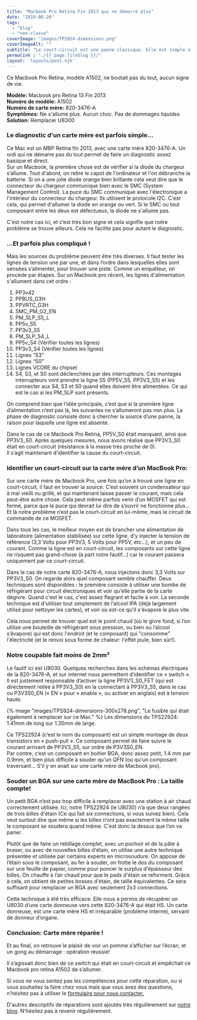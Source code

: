 ```yaml
---
title: "Macbook Pro Retina Fin 2013 qui ne démarre plus"
date: "2019-06-20"
tags: 
  - "blog"
  - "non-classe"
coverImage: "images/TPS924-dimensions.png"
coverImageAlt: ""
subtitle: "Le court-circuit est une panne classique. Elle est simple à diagnostiquer mais demande une certaine technique pour la réparer."
permalink : "./{{ page.fileSlug }}/"
layout: 'layouts/post.njk'
---
```


Ce Macbook Pro Retina, modèle A1502, ne bootait pas du tout, aucun signe de vie.

**Modèle:** Macbook pro Retina 13 Fin 2013  
**Numéro de modèle:** A1502  
**Numéro de carte mère:** 820-3476-A  
**Symptômes:** Ne s'allume plus. Aucun choc. Pas de dommages liquides  
**Solution:** Remplacer U8300

### Le diagnostic d'un carte mère est parfois simple...

Ce Mac est un MBP Retina fin 2013, avec une carte mère 820-3476-A. Un ordi qui ne démarre pas du tout permet de faire un diagnostic assez basique et direct.  
Sur un Macbook, la première chose est de vérifier si la diode du chargeur s’allume. Tout d'abord, on retire le capot de l'ordinateur et l'on débranche la batterie. Si on a une jolie diode orange bien brillante cela veut dire que le connecteur du chargeur communique bien avec le SMC (System Management Control). La puce du SMC communique avec l'électronique a l'intérieur du connecteur du chargeur. Ils utilisent le protocole I2C. C'est cela, qui permet d'allumer la diode en orange ou vert. Si le SMC ou tout composant entre les deux est défectueux, la diode ne s'allume pas.

C'est notre cas ici, et c’est très bon signe et cela signifie que notre problème se trouve ailleurs. Cela ne facilite pas pour autant le diagnostic.

### ...Et parfois plus compliqué !

Mais les sources du problème peuvent être très diverses. Il faut tester les lignes de tension une par une, et dans l’ordre dans lesquelles elles sont sensées s’alimenter, pour trouver une piste. Comme un enquêteur, on procède par étapes. Sur un Macbook pro récent, les lignes d'alimentation s'allument dans cet ordre :

1. PP3v42
2. PPBUS\_G3H
3. PPVRTC\_G3H
4. SMC\_PM\_G2\_EN
5. PM\_SLP\_S5\_L
6. PP5v\_S5
7. PP3v3\_S5
8. PM\_SLP\_S4\_L
9. PP5v\_S4 (Vérifier toutes les lignes)
10. PP3v3\_S4 (Vérifier toutes les lignes)
11. Lignes “S3”
12. Lignes “S0”
13. Lignes VCORE du chipset
14. S4, S3, et S0 sont déclenchées par des interrupteurs. Ces montages interrupteurs vont prendre la ligne S5 (PP5V\_S5, PP3V3\_S5) et les connecter aux S4, S3 et S0 quand elles doivent être alimentées. Ce qui est le cas si les PM\_SLP sont présents.

On comprend bien que l’idée principale, c’est que si la première ligne d’alimentation n’est pas là, les suivantes ne s’allumeront pas non plus. La phase de diagnostic consiste donc à chercher la source d’une panne, la raison pour laquelle une ligne est absente.

Dans le cas de ce Macbook Pro Retina, PP5V\_S0 était manquant, ainsi que PP3V3\_S0. Après quelques mesures, nous avons réalisé que PP3V3\_S0 était en court-circuit (résistance à la masse très proche de 0).  
Il s’agit maintenant d’identifier la cause du court-circuit.

### Identifier un court-circuit sur la carte mère d’un MacBook Pro:

Sur une carte mère de Macbook Pro, une fois qu’on à trouvé une ligne en court-circuit, il faut en trouver la source. C’est souvent un condensateur qui à mal vieilli ou grillé, et qui maintenant laisse passer le courant, mais cela peut-être autre chose. Cela peut même parfois venir d’un MOSFET qui est fermé, parce que la puce qui devrait lui dire de s’ouvrir ne fonctionne plus… Et là notre problème n’est pas le court-circuit en lui-même, mais le circuit de commande de ce MOSFET.

Dans tous les cas, le meilleur moyen est de brancher une alimentation de laboratoire (alimentation stabilisée) sur cette ligne, d’y injecter la tension de référence (3,3 Volts pour PP3V3, 5 Volts pour PP5V, etc...), et un peu de courant. Comme la ligne est en court-circuit, les composants sur cette ligne ne risquent pas grand-chose (à part notre fautif…) car le courant passera uniquement par ce court-circuit.

Dans le cas de notre carte 820-3476-A, nous injectons donc 3,3 Volts sur PP3V3\_S0. On regarde alors quel composant semble chauffer. Deux techniques sont disponibles : le première consiste à utiliser une bombe de réfrigérant pour circuit électroniques et voir qu'elle partie de la carte dégivre. Quand c'est le cas, c'est assez flagrant et facile à voir. La seconde technique est d'utiliser tout simplement de l’alcool IPA (déjà largement utilisé pour nettoyer les cartes), et voir où est-ce qu'il s'évapore le plus vite.

Cela nous permet de trouver quel est le point chaud (où le givre fond, si l’on utilise une bouteille de réfrigérant sous pression, ou bien ou l’alcool s’évapore) qui est donc l'endroit (et le composant) qui "consomme" l'électricité (et le renvoi sous forme de chaleur: l'effet joule, bien sûr!).

### Notre coupable fait moins de 2mm²

Le fautif ici est U8030. Quelques recherches dans les schémas électriques de la 820-3476-A, et sur internet nous permettent d’identifier ce « switch ». Il est justement responsable d’activer la ligne PP3V3\_S0\_FET (qui est directement reliée à PP3V3\_S0) en la connectant à PP3V3\_S5, dans le cas ou P3V3S0\_EN (« EN » pour « enable », ou activer en anglais) est à tension haute.

{% image "images/TPS924-dimensions-300x278.png", "Le fusible qui était également à remplacer sur ce Mac." %} 
Les dimensions du TPS22924: 1.41mm de long sur 1.35mm de large. 

Ce TPS22924 (c’est le nom du composant) est un simple montage de deux transistors en « push-pull ». Ce composant permet de faire suivre le courant arrivant de PP3V3\_S5, sur ordre de P3V3S0\_EN.  
Par contre, c’est un composant en boitier BGA, donc assez petit, 1.4 mm par 0.9mm, et bien plus difficile à souder qu'un QFN (ou qu'un composant traversant... S'il y en avait sur une carte mère de Macbook pro).

### Souder un BGA sur une carte mère de MacBook Pro : La taille compte!

Un petit BGA n’est pas trop difficile à remplacer avec une station à air chaud correctement utilisée. Ici, notre TPS22924 (le U8030) n’a que deux rangées de trois billes d'étain (Ce qui fait six connections, si vous suivez bien). Cela veut surtout dire que même si les billes n’ont pas exactement la même taille le composant se soudera quand même. C'est donc la dessus que l’on va parier.

Plutôt que de faire un rebillage complet, avec un pochoir et de la pâte à braser, ou avec de nouvelles billes d'étain, on utilise une autre technique présentée et utilisée par certains experts en microsoudure. On appose de l’étain sous le composant, au fer à souder, on frotte le dos du composant sur une feuille de papier, comme pour poncer le surplus d'épaisseur des billes. On chauffe à l’air chaud pour que le pads d'étain se reforment. Grâce à cela, on obtient de petites bosses d'étain, de taille équivalentes. Ce sera suffisant pour remplacer un BGA avec seulement 2x3 connections.

Cette technique à été très efficace. Elle nous a permis de récupérer un U8030 d’une carte donneuse vers cette 820-3476-A qui était HS. Un carte donneuse, est une carte mère HS et irréparable (problème interne), servant de donneur d’organe.

### Conclusion: Carte mère réparée !

Et au final, on retrouve le plaisir de voir un pomme s’afficher sur l’écran, et un gong au démarrage : opération réussie!

Il s’agissait donc bien de ce switch qui était en court-circuit et empêchait ce Macbook pro retina A1502 de s’allumer.


Si vous ne vous sentez pas les compétences pour cette réparation, ou si vous souhaitez la faire chez vous mais que vous avez des questions, n'hésitez pas à utiliser le [formulaire pour nous contacter.](https://www.6337.fr/contact/)

D'autres descriptifs de réparations sont ajoutés très régulièrement sur [notre blog](https://www.6337.fr/blog/). N'hésitez pas à revenir régulièrement.

